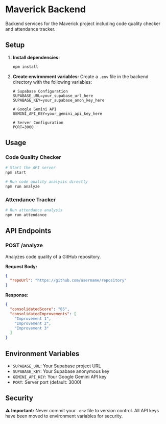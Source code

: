 # Maverick Backend

Backend services for the Maverick project including code quality checker and attendance tracker.


## Setup

1. **Install dependencies:**
   ```bash
   npm install
   ```

2. **Create environment variables:**
   Create a `.env` file in the backend directory with the following variables:
   ```
   # Supabase Configuration
   SUPABASE_URL=your_supabase_url_here
   SUPABASE_KEY=your_supabase_anon_key_here
   
   # Google Gemini API
   GEMINI_API_KEY=your_gemini_api_key_here
   
   # Server Configuration
   PORT=3000
   ```

## Usage

### Code Quality Checker
```bash
# Start the API server
npm start

# Run code quality analysis directly
npm run analyze
```

### Attendance Tracker
```bash
# Run attendance analysis
npm run attendance
```

## API Endpoints

### POST /analyze
Analyzes code quality of a GitHub repository.

**Request Body:**
```json
{
  "repoUrl": "https://github.com/username/repository"
}
```

**Response:**
```json
{
  "consolidatedScore": "85",
  "consolidatedImprovements": [
    "Improvement 1",
    "Improvement 2",
    "Improvement 3"
  ]
}
```

## Environment Variables

- `SUPABASE_URL`: Your Supabase project URL
- `SUPABASE_KEY`: Your Supabase anonymous key
- `GEMINI_API_KEY`: Your Google Gemini API key
- `PORT`: Server port (default: 3000)

## Security

⚠️ **Important:** Never commit your `.env` file to version control. All API keys have been moved to environment variables for security. 
